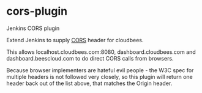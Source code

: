 cors-plugin
===========

Jenkins CORS plugin

Extend Jenkins to supply <a href='http://www.w3.org/TR/cors/' target='_blank'>CORS</a> header for cloudbees.

This allows localhost.cloudbees.com:8080, dashboard.cloudbees.com and dashboard.beescloud.com to do direct CORS calls from browsers.

Because browser implementers are hateful evil people - the W3C spec for multiple headers is not followed very closely, so this plugin
will return one header back out of the list above, that matches the Origin header.

